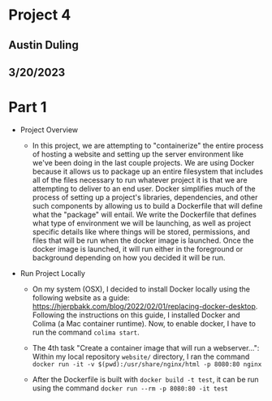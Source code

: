 # Project 4

## Austin Duling
## 3/20/2023

# Part 1
- Project Overview 
    - In this project, we are attempting to "containerize" the entire process of hosting a website and setting up the server environment like we've been doing in the last couple projects. We are using Docker because it allows us to package up an entire filesystem that includes all of the files necessary to run whatever project it is that we are attempting to deliver to an end user. Docker simplifies much of the process of setting up a project's libraries, dependencies, and other such components by allowing us to build a Dockerfile that will define what the "package" will entail. We write the Dockerfile that defines what type of environment we will be launching, as well as project specific details like where things will be stored, permissions, and files that will be run when the docker image is launched. Once the docker image is launched, it will run either in the foreground or background depending on how you decided it will be run. 




- Run Project Locally
    - On my system (OSX), I decided to install Docker locally using the following website as a guide: https://hjerpbakk.com/blog/2022/02/01/replacing-docker-desktop. Following the instructions on this guide, I installed Docker and Colima (a Mac container runtime). Now, to enable docker, I have to run the command `colima start`. 

    - The 4th task "Create a container image that will run a webserver...": Within my local repository `website/` directory, I ran the command `docker run -it -v $(pwd):/usr/share/nginx/html -p 8080:80 nginx` 

    - After the Dockerfile is built with `docker build -t test`, it can be run using the command `docker run --rm -p 8080:80 -it test`


        


